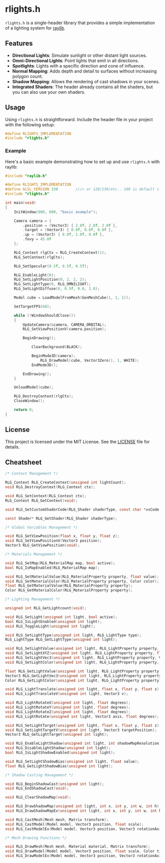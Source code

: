 # rlights.h

`rlights.h` is a single-header library that provides a simple implementation of a lighting system for [raylib](https://www.raylib.com/).

## Features
- **Directional Lights**: Simulate sunlight or other distant light sources.
- **Omni-Directional Lights**: Point lights that emit in all directions.
- **Spotlights**: Lights with a specific direction and cone of influence.
- **Normal Mapping**: Adds depth and detail to surfaces without increasing polygon count.
- **Shadow Mapping**: Allows the rendering of cast shadows in your scenes.
- **Integrated Shaders**: The header already contains all the shaders, but you can also use your own shaders.

## Usage
Using `rlights.h` is straightforward. Include the header file in your project with the following setup:

```c
#define RLIGHTS_IMPLEMENTATION
#include "rlights.h"
```

### Example
Here's a basic example demonstrating how to set up and use `rlights.h` with raylib:

```c
#include "raylib.h"

#define RLIGHTS_IMPLEMENTATION
#define GLSL_VERSION 330        ///< or 120/130/etc.. 100 is default if 'PLATFORM_DESKTOP' is not defined
#include "rlights.h"

int main(void)
{
    InitWindow(800, 600, "basic example");

    Camera camera = {
        .position = (Vector3) { 2.0f, 2.0f, 2.0f },
        .target = (Vector3) { 0.0f, 0.0f, 0.0f },
        .up = (Vector3) { 0.0f, 1.0f, 0.0f },
        .fovy = 45.0f
    };

    RLG_Context rlgCtx = RLG_CreateContext(1);
    RLG_SetContext(rlgCtx);

    RLG_SetSpecular(0.5f, 0.5f, 0.5f);

    RLG_EnableLight(0);
    RLG_SetLightPosition(0, 2, 2, 2);
    RLG_SetLightType(0, RLG_OMNILIGHT);
    RLG_SetLightDiffuse(0, 0.5f, 0.0, 1.0);

    Model cube = LoadModelFromMesh(GenMeshCube(1, 1, 1));

    SetTargetFPS(60);

    while (!WindowShouldClose())
    {
        UpdateCamera(&camera, CAMERA_ORBITAL);
        RLG_SetViewPositionV(camera.position);

        BeginDrawing();

            ClearBackground(BLACK);

            BeginMode3D(camera);
                RLG_DrawModel(cube, Vector3Zero(), 1, WHITE);
            EndMode3D();

        EndDrawing();
    }

    UnloadModel(cube);

    RLG_DestroyContext(rlgCtx);
    CloseWindow();

    return 0;
}
```

## License
This project is licensed under the MIT License. See the [LICENSE](LICENSE) file for details.

## Cheatsheet

```c
/* Context Management */

RLG_Context RLG_CreateContext(unsigned int lightCount);
void RLG_DestroyContext(RLG_Context ctx);

void RLG_SetContext(RLG_Context ctx);
RLG_Context RLG_GetContext(void);

void RLG_SetCustomShaderCode(RLG_Shader shaderType, const char *vsCode, const char *fsCode);

const Shader* RLG_GetShader(RLG_Shader shaderType);

/* Global Variables Management */

void RLG_SetViewPosition(float x, float y, float z);
void RLG_SetViewPositionV(Vector3 position);
Vector3 RLG_GetViewPosition(void);

/* Materials Management */

void RLG_SetMap(RLG_MaterialMap map, bool active);
bool RLG_IsMapEnabled(RLG_MaterialMap map);

void RLG_SetMaterialValue(RLG_MaterialProperty property, float value);
void RLG_SetMaterialColor(RLG_MaterialProperty property, Color color);
float RLG_GetMaterialValue(RLG_MaterialProperty property);
Color RLG_GetMaterialColor(RLG_MaterialProperty property);

/* Lighting Management */

unsigned int RLG_GetLightcount(void);

void RLG_SetLight(unsigned int light, bool active);
bool RLG_IsLightEnabled(unsigned int light);
void RLG_ToggleLight(unsigned int light);

void RLG_SetLightType(unsigned int light, RLG_LightType type);
RLG_LightType RLG_GetLightType(unsigned int light);

void RLG_SetLightValue(unsigned int light, RLG_LightProperty property, float value);
void RLG_SetLightXYZ(unsigned int light, RLG_LightProperty property, float x, float y, float z);
void RLG_SetLightVec3(unsigned int light, RLG_LightProperty property, Vector3 value);
void RLG_SetLightColor(unsigned int light, RLG_LightProperty property, Color color);

float RLG_GetLightValue(unsigned int light, RLG_LightProperty property);
Vector3 RLG_GetLightVec3(unsigned int light, RLG_LightProperty property);
Color RLG_GetLightColor(unsigned int light, RLG_LightProperty property);

void RLG_LightTranslate(unsigned int light, float x, float y, float z);
void RLG_LightTranslateV(unsigned int light, Vector3 v);

void RLG_LightRotateX(unsigned int light, float degrees);
void RLG_LightRotateY(unsigned int light, float degrees);
void RLG_LightRotateZ(unsigned int light, float degrees);
void RLG_LightRotate(unsigned int light, Vector3 axis, float degrees);

void RLG_SetLightTarget(unsigned int light, float x, float y, float z);
void RLG_SetLightTargetV(unsigned int light, Vector3 targetPosition);
Vector3 RLG_GetLightTarget(unsigned int light);

void RLG_EnableLightShadow(unsigned int light, int shadowMapResolution);
void RLG_DisableLightShadow(unsigned int light);
bool RLG_IsLightShadowEnabled(unsigned int light);

void RLG_SetLightShadowBias(unsigned int light, float value);
float RLG_GetLightShadowBias(unsigned int light);

/* Shadow Casting Management */

void RLG_BeginShadowCast(unsigned int light);
void RLG_EndShadowCast(void);

void RLG_ClearShadowMap(void);

void RLG_DrawShadowMap(unsigned int light, int x, int y, int w, int h);
void RLG_DrawShadowMapEx(unsigned int light, int x, int y, int w, int h, float near, float far);

void RLG_CastMesh(Mesh mesh, Matrix transform);
void RLG_CastModel(Model model, Vector3 position, float scale);
void RLG_CastModelEx(Model model, Vector3 position, Vector3 rotationAxis, float rotationAngle, Vector3 scale);

/* Mesh Drawing Functions */

void RLG_DrawMesh(Mesh mesh, Material material, Matrix transform);
void RLG_DrawModel(Model model, Vector3 position, float scale, Color tint);
void RLG_DrawModelEx(Model model, Vector3 position, Vector3 rotationAxis, float rotationAngle, Vector3 scale, Color tint);
```